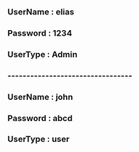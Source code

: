 
### UserName : elias

### Password : 1234

### UserType : Admin

### ---------------------------------

### UserName : john

### Password : abcd

### UserType : user
